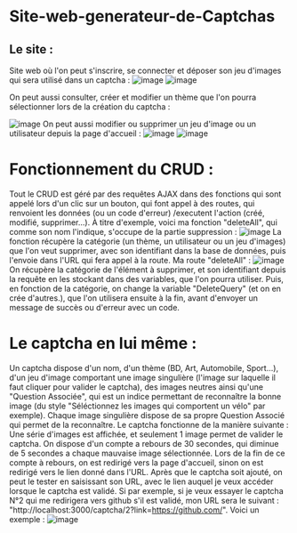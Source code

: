 # Site-web-generateur-de-Captchas
## Le site : 
Site web où l'on peut s'inscrire, se connecter et déposer son jeu d'images qui sera utilisé dans un captcha :
![image](https://github.com/YanisGh/Site-web-generateur-de-Captchas/assets/69716716/dd4af178-f0a2-478d-8784-5a5c896c1998)
![image](https://github.com/YanisGh/Site-web-generateur-de-Captchas/assets/69716716/fc481af9-6a6c-4266-8ce0-de01aacc33cd)

On peut aussi consulter, créer et modifier un thème que l'on pourra sélectionner lors de la création du captcha :

![image](https://github.com/YanisGh/Site-web-generateur-de-Captchas/assets/69716716/a0766329-da41-40de-bdfa-1fd8ad123760)
On peut aussi modifier ou supprimer un jeu d'image ou un utilisateur depuis la page d'accueil :
![image](https://github.com/YanisGh/Site-web-generateur-de-Captchas/assets/69716716/e49a72be-d604-4cca-b246-2fe660643100)
![image](https://github.com/YanisGh/Site-web-generateur-de-Captchas/assets/69716716/148d3d35-12c9-4940-bfb2-706b33f3fdb1)

# Fonctionnement du CRUD : 

Tout le CRUD est géré par des requêtes AJAX dans des fonctions qui sont appelé lors d'un clic sur un bouton, qui font appel à des routes, qui renvoient les données (ou un code d'erreur) /executent l'action (créé, modifié, supprimer...).
À titre d'exemple, voici ma fonction "deleteAll", qui comme son nom l'indique, s'occupe de la partie suppression :
![image](https://github.com/YanisGh/Site-web-generateur-de-Captchas/assets/69716716/9df12cd7-5656-41e4-a21a-6ebcd747a031)
La fonction récupère la catégorie (un thème, un utilisateur ou un jeu d'images) que l'on veut supprimer, avec son identifiant dans la base de données, puis l'envoie dans l'URL qui fera appel à la route.
Ma route "deleteAll" :
![image](https://github.com/YanisGh/Site-web-generateur-de-Captchas/assets/69716716/afb1f2e5-0eba-446d-a486-c9bb1e56a4e6)
On récupère la catégorie de l'élément à supprimer, et son identifiant depuis la requête en les stockant dans des variables, que l'on pourra utiliser.
Puis, en fonction de la catégorie, on change la variable "DeleteQuery" (et on en crée d'autres.), que l'on utilisera ensuite à la fin, avant d'envoyer un message de succès ou d'erreur avec un code.

# Le captcha en lui même :
Un captcha dispose d'un nom, d'un thème (BD, Art, Automobile, Sport...), d'un jeu d'image comportant une image singulière (l'image sur laquelle il faut cliquer pour valider le captcha), des images neutres ainsi qu'une "Question Associée", qui est un indice
permettant de reconnaître la bonne image (du style "Séléctionnez les images qui comportent un vélo" par exemple). Chaque image singulière dispose de sa propre Question Associé qui permet de la reconnaître.
Le captcha fonctionne de la manière suivante :
Une série d'images est affichée, et seulement 1 image permet de valider le captcha.
On dispose d'un compte a rebours de 30 secondes, qui diminue de 5 secondes a chaque mauvaise image sélectionnée. Lors de la fin de ce compte à rebours, on est redirigé vers la page d'accueil, sinon on est redirigé vers le lien donné dans l'URL.
Après que le captcha soit ajouté, on peut le tester en saisissant son URL, avec le lien auquel je veux accéder lorsque le captcha est validé.
Si par exemple, si je veux essayer le captcha N°2 qui me redirigera vers github s'il est validé, mon URL sera le suivant : "http://localhost:3000/captcha/2?link=https://github.com/".
Voici un exemple : 
![image](https://github.com/YanisGh/Site-web-generateur-de-Captchas/assets/69716716/600dfc2b-21a1-46dc-8dca-0a52f0ab45b8)




